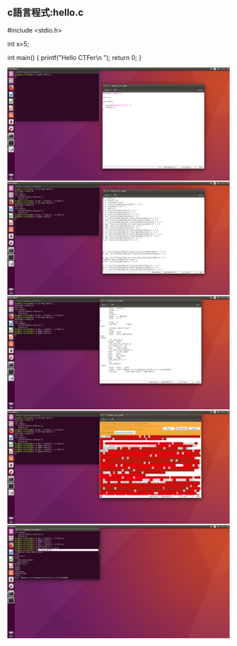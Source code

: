 
## c語言程式:hello.c
#include <stdio.h>

int x=5;

int main()
{
   printf("Hello CTFer\n ”);
   return 0;
}

![image](https://github.com/wutizhi/CTF/blob/master/photo/Screenshot%20from%202018-06-01%2009-03-35.png)
![image](https://github.com/wutizhi/CTF/blob/master/photo/Screenshot%20from%202018-06-01%2009-12-07.png)
![image](https://github.com/wutizhi/CTF/blob/master/photo/Screenshot%20from%202018-06-01%2009-12-26.png)
![image](https://github.com/wutizhi/CTF/blob/master/photo/Screenshot%20from%202018-06-01%2009-13-27.png)
![image](https://github.com/wutizhi/CTF/blob/master/photo/Screenshot%20from%202018-06-01%2009-14-18.png)
